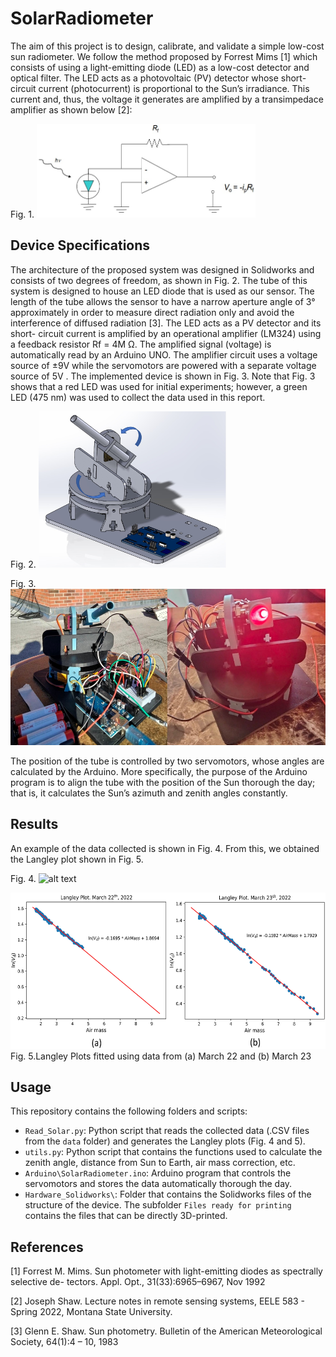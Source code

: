 # SolarRadiometer

The aim of this project is to design, calibrate, and validate a simple low-cost sun radiometer.
We follow the method proposed by Forrest Mims [1] which consists of using a light-emitting
diode (LED) as a low-cost detector and optical filter. The LED acts as a photovoltaic (PV)
detector whose short-circuit current (photocurrent) is proportional to the Sun’s irradiance.
This current and, thus, the voltage it generates are amplified by a transimpedace amplifier as shown below [2]:

Fig. 1.
<img src=https://github.com/GiorgioMorales/SolarRadiometer/blob/master/Images/circuit.jpg alt="alt text" width=350 height=150>

## Device Specifications

The architecture of the proposed system was designed in Solidworks and consists of two
degrees of freedom, as shown in Fig. 2. The tube of this system is designed to house an
LED diode that is used as our sensor. The length of the tube allows the sensor to have
a narrow aperture angle of 3° approximately in order to measure direct radiation only and
avoid the interference of diffused radiation [3]. The LED acts as a PV detector and its short-
circuit current is amplified by an operational amplifier (LM324) using a feedback resistor
Rf = 4M Ω. The amplified signal (voltage) is automatically read by an Arduino UNO. The
amplifier circuit uses a voltage source of ±9V while the servomotors are powered with a
separate voltage source of 5V . The implemented device is shown in Fig. 3. Note that Fig. 3
shows that a red LED was used for initial experiments; however, a green LED (475 nm) was
used to collect the data used in this report.

Fig. 2.
<img src=https://github.com/GiorgioMorales/SolarRadiometer/blob/master/Images/solid.jpg alt="alt text" width=300 height=250>

Fig. 3.
<img src=https://github.com/GiorgioMorales/SolarRadiometer/blob/master/Images/device.jpg alt="alt text" width=600 height=250>

The position of the tube is controlled by two servomotors, whose angles are calculated by
the Arduino. More specifically, the purpose of the Arduino program is to align the tube
with the position of the Sun thorough the day; that is, it calculates the Sun’s azimuth and
zenith angles constantly. 

## Results

An example of the data collected is shown in Fig. 4. From this, we obtained the Langley plot shown in Fig. 5.

Fig. 4.
<img src=https://github.com/GiorgioMorales/SolarRadiometer/blob/master/Images/VoltagevsHourMarch23warrows.png alt="alt text" width=450 height=250>


<img src=https://github.com/GiorgioMorales/SolarRadiometer/blob/master/Images/LangleyPlots.jpg alt="alt text" width=550 height=250>
Fig. 5.Langley Plots fitted using data from (a) March 22 and (b) March 23


## Usage

This repository contains the following folders and scripts:

* `Read_Solar.py`: Python script that reads the collected data (.CSV files from the `data` folder) and generates the Langley plots (Fig. 4 and 5).        
* `utils.py`: Python script that contains the functions used to calculate the zenith angle, distance from Sun to Earth, air mass correction, etc.
* `Arduino\SolarRadiometer.ino`: Arduino program that controls the servomotors and stores the data automatically thorough the day.
* `Hardware_Solidworks\`: Folder that contains the Solidworks files of the structure of the device. The subfolder `Files ready for printing` contains the files that can be directly 3D-printed.





## References
[1] Forrest M. Mims. Sun photometer with light-emitting diodes as spectrally selective de-
tectors. Appl. Opt., 31(33):6965–6967, Nov 1992

[2] Joseph Shaw. Lecture notes in remote sensing systems, EELE 583 - Spring 2022, Montana
State University.

[3] Glenn E. Shaw. Sun photometry. Bulletin of the American Meteorological Society, 64(1):4
– 10, 1983
